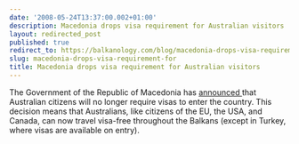 ```yaml
---
date: '2008-05-24T13:37:00.002+01:00'
description: Macedonia drops visa requirement for Australian visitors
layout: redirected_post
published: true
redirect_to: https://balkanology.com/blog/macedonia-drops-visa-requirement-for/
slug: macedonia-drops-visa-requirement-for
title: Macedonia drops visa requirement for Australian visitors
---
```


The Government of the Republic of Macedonia has <a href="http://www.mia.com.mk/portal/page?_pageid=113,166290&amp;_dad=portal&amp;_schema=PORTAL&amp;VestID=46109350&amp;prikaz=3">announced </a> that Australian citizens will no longer require visas to enter the country. This decision means that Australians, like citizens of the EU, the USA, and Canada, can now travel visa-free throughout the Balkans (except in Turkey, where visas are available on entry).